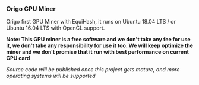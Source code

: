 ### Origo GPU Miner

Origo first GPU Miner with EquiHash, it runs on Ubuntu 18.04 LTS / or Ubuntu 16.04 LTS with OpenCL support.

**Note: This GPU miner is a free software and we don't take any fee for use it, we don't take any responsibility for use it too. We will keep optimize the miner and we don't promise that it run with best performance on current GPU card**

_Source code will be published once this project gets mature, and more operating systems will be supported_
